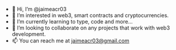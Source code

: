 - 👋 Hi, I’m @jaimeacr03
- 👀 I’m interested in web3, smart contracts and cryptocurrencies.
- 🌱 I’m currently learning to type, code and more...
- 💞️ I’m looking to collaborate on any projects that work with web3 development.
- 📫 You can reach me at jaimeacr03@gmail.com

<!---
jaimeacr03/jaimeacr03 is a ✨ special ✨ repository because its `README.md` (this file) appears on your GitHub profile.
You can click the Preview link to take a look at your changes.
--->
